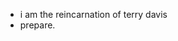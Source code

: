 - i am the reincarnation of terry davis
- prepare.

<!---
epsilon8-5/epsilon8-5 is a ✨ special ✨ repository because its `README.md` (this file) appears on your GitHub profile.
You can click the Preview link to take a look at your changes.
--->
